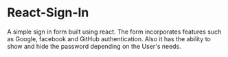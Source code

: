 # React-Sign-In

A simple sign in form built using react. The form incorporates features such as Google, facebook and GitHub authentication. Also it has the ability to show and hide the password depending on the User's needs.
